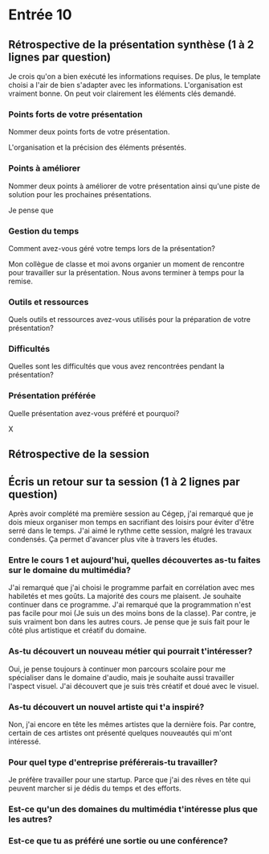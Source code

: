 # Entrée 10
## Rétrospective de la présentation synthèse (1 à 2 lignes par question)

Je crois qu'on a bien exécuté les informations requises. De plus, le template choisi a l'air de bien s'adapter avec les informations. L'organisation est vraiment bonne. On peut voir clairement les éléments clés demandé.

### Points forts de votre présentation 
Nommer deux points forts de votre présentation.

L'organisation et la précision des éléments présentés.

### Points à améliorer
Nommer deux points à améliorer de votre présentation ainsi qu'une piste de solution pour les prochaines présentations. 

Je pense que

### Gestion du temps
Comment avez-vous géré votre temps lors de la présentation?

Mon collègue de classe et moi avons organier un moment de rencontre pour travailler sur la présentation. Nous avons terminer à temps pour la remise.

### Outils et ressources
Quels outils et ressources avez-vous utilisés pour la préparation de votre présentation?



### Difficultés
Quelles sont les difficultés que vous avez rencontrées pendant la présentation?



### Présentation préférée
Quelle présentation avez-vous préféré et pourquoi?

X

## Rétrospective de la session
## Écris un retour sur ta session (1 à 2 lignes par question)

Après avoir complété ma première session au Cégep, j'ai remarqué que je dois mieux organiser mon temps en sacrifiant des loisirs pour éviter d'être serré dans le temps. J'ai aimé le rythme cette session, malgré les travaux condensés. Ça permet d'avancer plus vite à travers les études.


### Entre le cours 1 et aujourd'hui, quelles découvertes as-tu faites sur le domaine du multimédia? 

J'ai remarqué que j'ai choisi le programme parfait en corrélation avec mes habiletés et mes goûts. La majorité des cours me plaisent. Je souhaite continuer dans ce programme. J'ai remarqué que la programmation n'est pas facile pour moi (Je suis un des moins bons de la classe). Par contre, je suis vraiment bon dans les autres cours. Je pense que je suis fait pour le côté plus artistique et créatif du domaine. 


### As-tu découvert un nouveau métier qui pourrait t'intéresser? 

Oui, je pense toujours à continuer mon parcours scolaire pour me spécialiser dans le domaine d'audio, mais je souhaite aussi travailler l'aspect visuel. J'ai découvert que je suis très créatif et doué avec le visuel.


### As-tu découvert un nouvel artiste qui t'a inspiré? 

Non, j'ai encore en tête les mêmes artistes que la dernière fois. Par contre, certain de ces artistes ont présenté quelques nouveautés qui m'ont intéressé.


### Pour quel type d'entreprise préférerais-tu travailler? 

Je préfère travailler pour une startup. Parce que j'ai des rêves en tête qui peuvent marcher si je dédis du temps et des efforts.

### Est-ce qu'un des domaines du multimédia t'intéresse plus que les autres? 



### Est-ce que tu as préféré une sortie ou une conférence?


